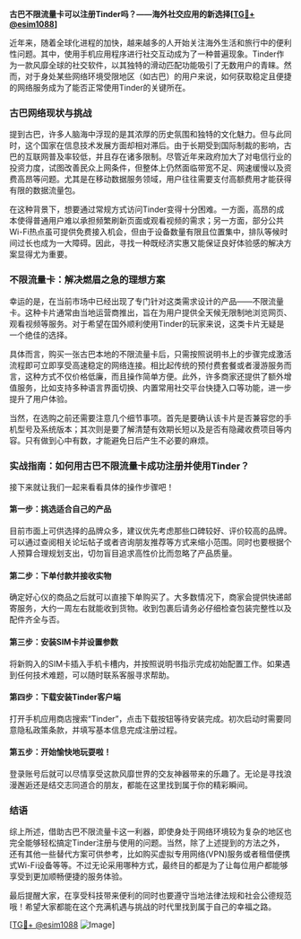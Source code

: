 **古巴不限流量卡可以注册Tinder吗？——海外社交应用的新选择[[TG💪+ @esim1088](https://t.me/s/esim1088)]**

近年来，随着全球化进程的加快，越来越多的人开始关注海外生活和旅行中的便利性问题。其中，使用手机应用程序进行社交互动成为了一种普遍现象。Tinder作为一款风靡全球的社交软件，以其独特的滑动匹配功能吸引了无数用户的青睐。然而，对于身处某些网络环境受限地区（如古巴）的用户来说，如何获取稳定且便捷的网络服务成为了能否正常使用Tinder的关键所在。

### 古巴网络现状与挑战

提到古巴，许多人脑海中浮现的是其浓厚的历史氛围和独特的文化魅力。但与此同时，这个国家在信息技术发展方面却相对滞后。由于长期受到国际制裁的影响，古巴的互联网普及率较低，并且存在诸多限制。尽管近年来政府加大了对电信行业的投资力度，试图改善民众上网条件，但整体上仍然面临带宽不足、网速缓慢以及资费高昂等问题。尤其是在移动数据服务领域，用户往往需要支付高额费用才能获得有限的数据流量包。

在这种背景下，想要通过常规方式访问Tinder变得十分困难。一方面，高昂的成本使得普通用户难以承担频繁刷新页面或观看视频的需求；另一方面，部分公共Wi-Fi热点虽可提供免费接入机会，但由于设备数量有限且位置集中，排队等候时间过长也成为一大障碍。因此，寻找一种既经济实惠又能保证良好体验感的解决方案显得尤为重要。

### 不限流量卡：解决燃眉之急的理想方案

幸运的是，在当前市场中已经出现了专门针对这类需求设计的产品——不限流量卡。这种卡片通常由当地运营商推出，旨在为用户提供全天候无限制地浏览网页、观看视频等服务。对于希望在国外顺利使用Tinder的玩家来说，这类卡片无疑是一个绝佳的选择。

具体而言，购买一张古巴本地的不限流量卡后，只需按照说明书上的步骤完成激活流程即可立即享受高速稳定的网络连接。相比起传统的预付费套餐或者漫游服务而言，这种方式不仅价格低廉，而且操作简单方便。此外，许多商家还提供了额外增值服务，比如支持多种语言界面切换、内置常用社交平台快捷入口等功能，进一步提升了用户体验。

当然，在选购之前还需要注意几个细节事项。首先是要确认该卡片是否兼容您的手机型号及系统版本；其次则是要了解清楚有效期长短以及是否有隐藏收费项目等内容。只有做到心中有数，才能避免日后产生不必要的麻烦。

### 实战指南：如何用古巴不限流量卡成功注册并使用Tinder？

接下来就让我们一起来看看具体的操作步骤吧！

#### 第一步：挑选适合自己的产品
目前市面上可供选择的品牌众多，建议优先考虑那些口碑较好、评价较高的品牌。可以通过查阅相关论坛帖子或者咨询朋友推荐等方式来缩小范围。同时也要根据个人预算合理规划支出，切勿盲目追求高性价比而忽略了产品质量。

#### 第二步：下单付款并接收实物
确定好心仪的商品之后就可以直接下单购买了。大多数情况下，商家会提供快递邮寄服务，大约一周左右就能收到货物。收到包裹后请务必仔细检查包装完整性以及配件齐全与否。

#### 第三步：安装SIM卡并设置参数
将新购入的SIM卡插入手机卡槽内，并按照说明书指示完成初始配置工作。如果遇到任何技术难题，可以随时联系客服寻求帮助。

#### 第四步：下载安装Tinder客户端
打开手机应用商店搜索“Tinder”，点击下载按钮等待安装完成。初次启动时需要同意隐私政策条款，并填写基本信息完成注册过程。

#### 第五步：开始愉快地玩耍啦！
登录账号后就可以尽情享受这款风靡世界的交友神器带来的乐趣了。无论是寻找浪漫邂逅还是结交志同道合的朋友，都能在这里找到属于你的精彩瞬间。

### 结语

综上所述，借助古巴不限流量卡这一利器，即使身处于网络环境较为复杂的地区也完全能够轻松搞定Tinder注册与使用的问题。当然，除了上述提到的方法之外，还有其他一些替代方案可供参考，比如购买虚拟专用网络(VPN)服务或者租借便携式Wi-Fi设备等等。不过无论采用哪种方式，最终目的都是为了让每位用户都能够享受到更加顺畅便捷的服务体验。

最后提醒大家，在享受科技带来便利的同时也要遵守当地法律法规和社会公德规范哦！希望大家都能在这个充满机遇与挑战的时代里找到属于自己的幸福之路。

[[TG💪+ @esim1088](https://t.me/s/esim1088) ![Image](https://i.postimg.cc/4NQfJmqS/Snipaste-2025-05-13-00-14-12.png)]